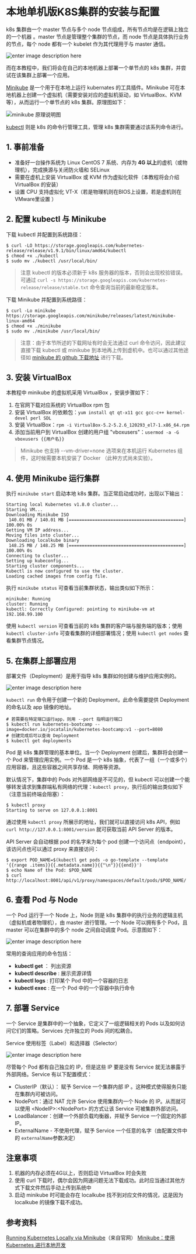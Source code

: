 # 本地单机版K8S集群的安装与配置

k8s 集群由一个 master 节点与多个 node 节点组成，所有节点均是在逻辑上独立的一个机器 。master 节点是管理整个集群的节点，而 node 节点是具体执行业务的节点，每个 node 都有一个 kubelet 作为其代理用于与 master 通信。

![enter image description here](https://d33wubrfki0l68.cloudfront.net/99d9808dcbf2880a996ed50d308a186b5900cec9/40b94/docs/tutorials/kubernetes-basics/public/images/module_01_cluster.svg)

而在本教程中，我们将会在自己的本地机器上部署一个单节点的 k8s 集群，并尝试在该集群上部署一个应用。

 [Minikube](https://kubernetes.io/docs/getting-started-guides/minikube/) 是一个用于在本地上运行 kubernates 的工具插件。Minikube 可在本地机器上创建一个虚拟机（需要安装对应的虚拟机驱动，如 VirtualBox、KVM 等），从而运行一个单节点的 k8s 集群。原理图如下：

![minikube 原理说明图](https://yqfile.alicdn.com/c03a43e0731ca579d1844fb44269fd2fd257bfb3.jpeg)

[kubectl](https://kubernetes.io/docs/reference/generated/kubectl/kubectl/) 则是 k8s 的命令行管理工具，管理 k8s 集群需要通过该系列命令进行。

## 1.  事前准备

- 准备好一台操作系统为 Linux CentOS 7 系统、内存为 **4G 以上**的虚机（或物理机），完成换源与关闭防火墙和 SELinux
- 需要在虚机上安装 VirtualBox 或 KVM 作为虚拟化软件（本教程将会介绍 VirtualBox 的安装）
- 设置 CPU 支持虚拟化 VT-X（若是物理机则在BIOS上设置，若是虚机则在VMware里设置 ）

## 2. 配置 kubectl 与 Minikube

下载 kubectl 并配置到系统路径：
```
$ curl -LO https://storage.googleapis.com/kubernetes-release/release/v1.9.1/bin/linux/amd64/kubectl
$ chmod +x ./kubectl
$ sudo mv ./kubectl /usr/local/bin/
```

> 注意 kubectl 的版本必须新于 k8s 服务器的版本，否则会出现校验错误。可通过 `curl -s https://storage.googleapis.com/kubernetes-release/release/stable.txt` 命令查询当前的最新稳定版本。

下载 Minikube 并配置到系统路径：
```
$ curl -Lo minikube https://storage.googleapis.com/minikube/releases/latest/minikube-linux-amd64 
$ chmod +x ./minikube
$ sudo mv ./minikube /usr/local/bin/
```

> 注意：由于本节所述的下载网址有时会无法通过 curl 命令访问，因此建议直接下载 kubectl 或 minikube 到本地再上传到虚机中。也可以通过其他途径如 [minikube 的 github 下载地址](https://github.com/kubernetes/minikube/releases) 进行下载。

## 3. 安装 VirtualBox

本教程中 minikube 的虚拟机采用 VirtualBox ，安装步骤如下：
1. 在官网下载对应系统的 VirtualBox rpm 包
2. 安装 VirtualBox 的依赖包：`yum install qt qt-x11 gcc gcc-c++ kernel-devel perl SDL`
3. 安装 VirtualBox：`rpm -i VirtualBox-5.2-5.2.6_120293_el7-1.x86_64.rpm`
4. 添加当前用户到 VirtualBox 创建的用户组 "vboxusers"：`usermod -a -G vboxusers {{用户名}}`

> Minikube 也支持 --vm-driver=none 选项来在本机运行 Kubernetes 组件，这时候需要本机安装了 Docker （此种方式尚未实验）。

## 4. 使用 Minikube 运行集群

执行 `minikube start` 启动本地 k8s 集群。当正常启动成功时，出现以下输出：
```
Starting local Kubernetes v1.8.0 cluster...
Starting VM...
Downloading Minikube ISO
 140.01 MB / 140.01 MB [============================================] 100.00% 0s
Getting VM IP address...
Moving files into cluster...
Downloading localkube binary
 148.25 MB / 148.25 MB [============================================] 100.00% 0s
Connecting to cluster...
Setting up kubeconfig...
Starting cluster components...
Kubectl is now configured to use the cluster.
Loading cached images from config file.
```
执行 `minikube status` 可查看当前集群状态，输出类似如下所示：
```
minikube: Running
cluster: Running
kubectl: Correctly Configured: pointing to minikube-vm at 192.168.99.100
```

使用 `kubectl version` 可查看当前的 k8s 集群的客户端与服务端的版本；使用 `kubectl cluster-info` 可查看集群的详细部署情况；使用 `kubectl get nodes` 查看集群节点情况。

## 5. 在集群上部署应用

部署文件（Deployment）是用于指导 k8s 集群如何创建与维护应用实例的。

![enter image description here](https://d33wubrfki0l68.cloudfront.net/152c845f25df8e69dd24dd7b0836a289747e258a/4a1d2/docs/tutorials/kubernetes-basics/public/images/module_02_first_app.svg)

`kubectl run` 命令用于创建一个新的 Deployment，此命令需要提供 Deployment 的命名以及 app 镜像的地址。
```
# 若需要在特定端口运行app，则用 --port 指明运行端口
$ kubectl run kubernetes-bootcamp --image=docker.io/jocatalin/kubernetes-bootcamp:v1 --port=8080
# 创建完成后可以查询 Deployment
$ kubectl get deployments
```

Pod 是 k8s 集群管理的基本单位。当一个 Deployment 创建后，集群将会创建一个 Pod 来管理应用实例。一个 Pod 是一个 k8s 抽象，代表了一组（一个或多个）应用容器，且这些容器之间共享存储、网络等资源。

默认情况下，集群中的 Pods 对外部网络是不可见的，但 kubectl 可以创建一个能够转发请求到集群端私有网络的代理：`kubectl proxy`，执行后的输出类似如下（注意当前终端会阻塞）：
```
$ kubectl proxy
Starting to serve on 127.0.0.1:8001
```
通过使用 `kubectl proxy` 所展示的地址，我们就可以直接访问 k8s API，例如 `curl http://127.0.0.1:8001/version` 就可获取当前 API Server 的版本。

API Server 会自动根据 pod 的名字来为每个 pod 创建一个访问点（endpoint），该访问点也可以通过 proxy 来直接访问：
```
$ export POD_NAME=$(kubectl get pods -o go-template --template '{{range .items}}{{.metadata.name}}{{"\n"}}{{end}}')
$ echo Name of the Pod: $POD_NAME
$ curl http://localhost:8001/api/v1/proxy/namespaces/default/pods/$POD_NAME/
```

## 6. 查看 Pod 与 Node

一个 Pod 运行于一个 Node 上，Node 则是 k8s 集群中的执行业务的逻辑主机（虚拟机或者物理机），由 master 进行管理。一个 Node 可以拥有多个 Pod，且 master 可以在集群中的多个 node 之间自动调度 Pod。示意图如下：

![enter image description here](https://d33wubrfki0l68.cloudfront.net/5cb72d407cbe2755e581b6de757e0d81760d5b86/a9df9/docs/tutorials/kubernetes-basics/public/images/module_03_nodes.svg)

常用的查询应用的命令包括：
- **kubectl get** ： 列出资源
- **kubectl describe** : 展示资源详情
- **kubectl logs** : 打印某个 Pod 中的一个容器的日志
- **kubectl exec** : 在一个 Pod 中的一个容器中执行命令



## 7. 部署 Service

一个 Service 是集群中的一个抽象，它定义了一组逻辑相关的 Pods 以及如何访问它们的策略。Services 允许独立的 Pods 间的松耦合。

Service 使用标签（Label）和选择器（Selector）

![enter image description here](https://d33wubrfki0l68.cloudfront.net/cc38b0f3c0fd94e66495e3a4198f2096cdecd3d5/ace10/docs/tutorials/kubernetes-basics/public/images/module_04_services.svg)

尽管每个 Pod 都有自己独立的 IP，但是这些 IP 要是没有 Service 就无法暴露于外部网络。Service 有以下配置模式：
- ClusterIP（默认）： 赋予 Service 一个集群内部 IP 。这种模式使得服务只能在集群内可被访问。
- NodePort：通过 NAT 允许 Service 使用集群内一个 Node 的 IP。从而就可以使用 \<NodeIP\>:\<NodePort\> 的方式让该 Service 可被集群外部访问。
- LoadBalancer：创建一个外部负载均衡器，并赋予 Service 一个固定的外部 IP。
- ExternalName - 不使用代理，赋予 Service 一个任意的名字（由配置文件中的 `externalName`参数决定）



## 注意事项
1. 机器的内存必须在4G以上，否则启动 VirtualBox 时会失败
2. 使用 curl 下载时，偶尔会因为网速问题无法下载成功。此时应当通过其他方式下载文件然后手动上传到系统中
3. 启动 minikube 时可能会存在 localkube 找不到对应文件的情况，这是因为 localkube 的镜像下载不成功。

## 参考资料
[Running Kubernetes Locally via Minikube](https://kubernetes.io/docs/getting-started-guides/minikube/#minikube-features)（来自官网）
[Minikube：使用 Kubernetes 进行本地开发](https://linux.cn/article-8847-1.html)
<!--stackedit_data:
eyJoaXN0b3J5IjpbLTE3ODc2NjA4NTBdfQ==
-->